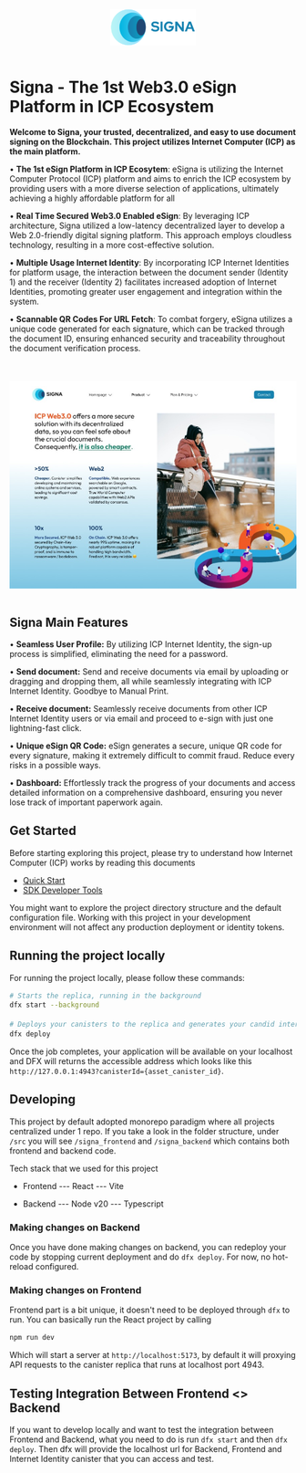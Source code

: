 <h1 align="center">
    <a href="#">
        <img src="./src/signa_frontend/public/SignaLogo.svg" style="margin-top:10px;margin-bottom:10px;width:150px;" alt="Signa Logo" width="400">
    </a>
</h1>

# Signa - The 1st Web3.0 eSign Platform in ICP Ecosystem
**Welcome to Signa, your trusted, decentralized, and easy to use document signing on the Blockchain. This project utilizes Internet Computer (ICP) as the main platform.**


•	**The 1st eSign Platform in ICP Ecosytem**: eSigna is utilizing the Internet Computer Protocol (ICP) platform and aims to enrich the ICP ecosystem by providing users with a more diverse selection of applications, ultimately achieving a highly affordable platform for all

•	**Real Time Secured Web3.0 Enabled eSign**: By leveraging ICP architecture, Signa utilized a low-latency decentralized layer to develop a Web 2.0-friendly digital signing platform. This approach employs cloudless technology, resulting in a more cost-effective solution.

•	**Multiple Usage Internet Identity**: By incorporating ICP Internet Identities for platform usage, the interaction between the document sender (Identity 1) and the receiver (Identity 2) facilitates increased adoption of Internet Identities, promoting greater user engagement and integration within the system.

•	**Scannable QR Codes For URL Fetch**: To combat forgery, eSigna utilizes a unique code generated for each signature, which can be tracked through the document ID, ensuring enhanced security and traceability throughout the document verification process.

<h1 align="center">
    <img src="./src/signa_frontend/public/SignaProductPage.jpeg" style="margin-top:10px;margin-bottom:10px" alt="Signa Product Page" width="750"></a>
</h1>

## Signa Main Features
•	**Seamless User Profile:** By utilizing ICP Internet Identity, the sign-up process is simplified, eliminating the need for a password. 

•	**Send document:** Send and receive documents via email by uploading or dragging and dropping them, all while seamlessly integrating with ICP Internet Identity. Goodbye to Manual Print.

•	**Receive document:** Seamlessly receive documents from other ICP Internet Identity users or via email and proceed to e-sign with just one lightning-fast click.

•	**Unique eSign QR Code:** eSign generates a secure, unique QR code for every signature, making it extremely difficult to commit fraud. Reduce every risks in a possible ways.

•	**Dashboard:** Effortlessly track the progress of your documents and access detailed information on a comprehensive dashboard, ensuring you never lose track of important paperwork again.

## Get Started

Before starting exploring this project, please try to understand how Internet Computer (ICP) works by reading this documents

- [Quick Start](https://internetcomputer.org/docs/current/developer-docs/setup/deploy-locally)
- [SDK Developer Tools](https://internetcomputer.org/docs/current/developer-docs/setup/install)

You might want to explore the project directory structure and the default configuration file. Working with this project in your development environment will not affect any production deployment or identity tokens.

## Running the project locally

For running the project locally, please follow these commands:

```bash
# Starts the replica, running in the background
dfx start --background

# Deploys your canisters to the replica and generates your candid interface
dfx deploy
```

Once the job completes, your application will be available on your localhost and DFX will returns the accessible address which looks like this `http://127.0.0.1:4943?canisterId={asset_canister_id}`.

## Developing

This project by default adopted monorepo paradigm where all projects centralized under 1 repo. If you take a look in the folder structure, under `/src` you will see `/signa_frontend` and `/signa_backend` which contains both frontend and backend code.

Tech stack that we used for this project
- Frontend
--- React
--- Vite

- Backend
--- Node v20
--- Typescript

### Making changes on Backend

Once you have done making changes on backend, you can redeploy your code by stopping current deployment and do `dfx deploy`. For now, no hot-reload configured.

### Making changes on Frontend

Frontend part is a bit unique, it doesn't need to be deployed through `dfx` to run. You can basically run the React project by calling

```bash
npm run dev
```

Which will start a server at `http://localhost:5173`, by default it will proxying API requests to the canister replica that runs at localhost port 4943.

## Testing Integration Between Frontend <> Backend

If you want to develop locally and want to test the integration between Frontend and Backend, what you need to do is run `dfx start` and then `dfx deploy`. Then dfx will provide the localhost url for Backend, Frontend and Internet Identity canister that you can access and test.
